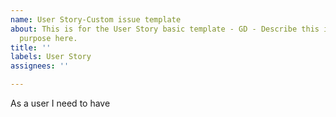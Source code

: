 ```yaml
---
name: User Story-Custom issue template
about: This is for the User Story basic template - GD - Describe this issue template's
  purpose here.
title: ''
labels: User Story
assignees: ''

---
```


As a user I need to have
